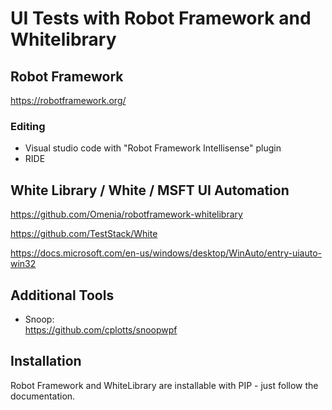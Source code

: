 # UI Tests with Robot Framework and Whitelibrary

## Robot Framework

https://robotframework.org/

### Editing

* Visual studio code with "Robot Framework Intellisense" plugin
* RIDE

## White Library / White / MSFT UI Automation

<https://github.com/Omenia/robotframework-whitelibrary>

<https://github.com/TestStack/White>

<https://docs.microsoft.com/en-us/windows/desktop/WinAuto/entry-uiauto-win32>

## Additional Tools

* Snoop:  
  <https://github.com/cplotts/snoopwpf>  

## Installation

Robot Framework and WhiteLibrary are installable with PIP - just follow the documentation.
